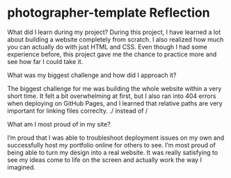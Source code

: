 # photographer-template Reflection

What did I learn during my project?
During this project, I have learned a lot about building a website completely from scratch. I also realized how much you can actually do with just HTML and CSS. Even though I had some experience before, this project gave me the chance to practice more and see how far I could take it.

What was my biggest challenge and how did I approach it?

The biggest challenge for me was building the whole website within a very short time. It felt a bit overwhelming at first, but I also ran into 404 errors when deploying on GitHub Pages, and I learned that relative paths are very important for linking files correclty. ./ instead of /

What am I most proud of in my site?

I’m proud that I was able to troubleshoot deployment issues on my own and successfully host my portfolio online for others to see. I’m most proud of being able to turn my design into a real website. It was really satisfying to see my ideas come to life on the screen and actually work the way I imagined.
